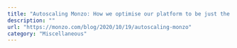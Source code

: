 ```yaml
---
title: "Autoscaling Monzo: How we optimise our platform to be just the right size"
description: ""
url: "https://monzo.com/blog/2020/10/19/autoscaling-monzo"
category: "Miscellaneous"
---
```

